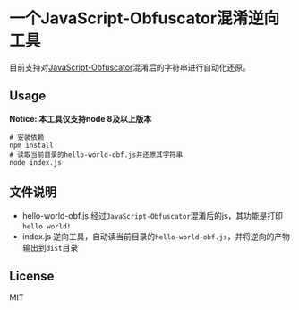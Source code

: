 # 一个JavaScript-Obfuscator混淆逆向工具

目前支持对[JavaScript-Obfuscator](https://github.com/javascript-obfuscator/javascript-obfuscator.git)混淆后的字符串进行自动化还原。

## Usage

**Notice: 本工具仅支持node 8及以上版本**

```shell
# 安装依赖
npm install
# 读取当前目录的hello-world-obf.js并还原其字符串
node index.js
```

## 文件说明

- hello-world-obf.js  经过`JavaScript-Obfuscator`混淆后的js，其功能是打印`hello world!`
- index.js  逆向工具，自动读当前目录的`hello-world-obf.js`，并将逆向的产物输出到`dist`目录

## License

MIT
